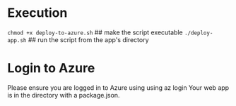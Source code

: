 # Execution
`chmod +x deploy-to-azure.sh` ## make the script executable
`./deploy-app.sh` ## run the script from the app's directory

# Login to Azure
Please ensure you are logged in to Azure using using az login
Your web app is in the directory with a package.json.